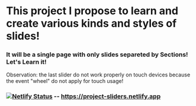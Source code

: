 # This project I propose to learn and create various kinds and styles of slides!
### It will be a single page with only slides separeted by Sections! Let's Learn it!

Observation: the last slider do not work properly on touch devices because the event "wheel" do not apply for touch usage!

### [![Netlify Status](https://api.netlify.com/api/v1/badges/11fba09c-6a0d-4f9d-9a75-c197966c2f4d/deploy-status)](https://app.netlify.com/sites/project-sliders/deploys) -- https://project-sliders.netlify.app